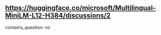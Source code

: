 ## https://huggingface.co/microsoft/Multilingual-MiniLM-L12-H384/discussions/2

contains_question: no